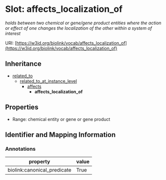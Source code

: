 # Slot: affects_localization_of
_holds between two chemical or gene/gene product entities where the action or effect of one changes the localization of the other within a system of interest_


URI: [https://w3id.org/biolink/vocab/affects_localization_of](https://w3id.org/biolink/vocab/affects_localization_of)




## Inheritance

* [related_to](related_to.md)
    * [related_to_at_instance_level](related_to_at_instance_level.md)
        * [affects](affects.md)
            * **affects_localization_of**



## Properties

 * Range: chemical entity or gene or gene product



## Identifier and Mapping Information





### Annotations

| property | value |
| --- | --- |
| biolink:canonical_predicate | True |


